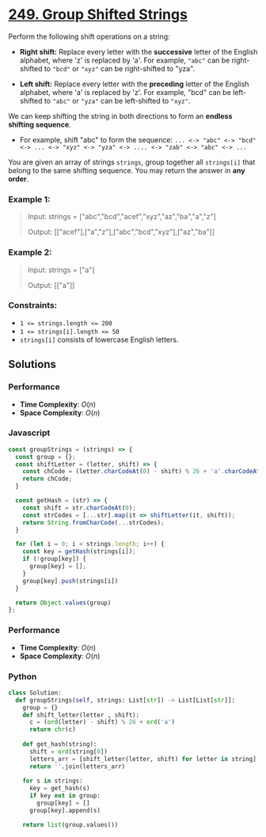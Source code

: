 # [249. Group Shifted Strings](https://leetcode.com/problems/group-shifted-strings/description/)

Perform the following shift operations on a string:

- **Right shift:** Replace every letter with the **successive** letter of the English alphabet, where 'z' is replaced by 'a'. For example, `"abc"` can be right-shifted to `"bcd"` or `"xyz"` can be right-shifted to "yza".

- **Left shift:** Replace every letter with the **preceding** letter of the English alphabet, where 'a' is replaced by 'z'. For example, "bcd" can be left-shifted to `"abc"` or `"yza"` can be left-shifted to `"xyz"`.

We can keep shifting the string in both directions to form an **endless shifting sequence**.

- For example, shift "abc" to form the sequence: `... <-> "abc" <-> "bcd" <-> ... <-> "xyz" <-> "yza" <-> .... <-> "zab" <-> "abc" <-> ...`

You are given an array of strings `strings`, group together all `strings[i]` that belong to the same shifting sequence. You may return the answer in **any order**.

 
### Example 1:
> Input: strings = ["abc","bcd","acef","xyz","az","ba","a","z"]
>
> Output: [["acef"],["a","z"],["abc","bcd","xyz"],["az","ba"]]


### Example 2:
> Input: strings = ["a"]
>
> Output: [["a"]]

 
### Constraints:
- `1 <= strings.length <= 200`
- `1 <= strings[i].length <= 50`
- `strings[i]` consists of lowercase English letters.


## Solutions

### Performance

- **Time Complexity**: $O(n)$
- **Space Complexity**: $O(n)$

### Javascript
```javascript
const groupStrings = (strings) => {
  const group = {};
  const shiftLetter = (letter, shift) => {
    const chCode = (letter.charCodeAt(0) - shift) % 26 + 'a'.charCodeAt(0);
    return chCode;
  }

  const getHash = (str) => {
    const shift = str.charCodeAt(0);
    const strCodes = [...str].map(it => shiftLetter(it, shift));
    return String.fromCharCode(...strCodes);
  }

  for (let i = 0; i < strings.length; i++) {
    const key = getHash(strings[i]);
    if (!group[key]) {
      group[key] = [];
    }
    group[key].push(strings[i])
  }

  return Object.values(group)
};
```

### Performance

- **Time Complexity**: $O(n)$
- **Space Complexity**: $O(n)$

### Python
```python
class Solution:
  def groupStrings(self, strings: List[str]) -> List[List[str]]:
    group = {}
    def shift_letter(letter , shift):
      c = (ord(letter) - shift) % 26 + ord('a')
      return chr(c)
    
    def get_hash(string):
      shift = ord(string[0])
      letters_arr = [shift_letter(letter, shift) for letter in string]
      return ''.join(letters_arr)
    
    for s in strings:
      key = get_hash(s)
      if key not in group:
        group[key] = []
      group[key].append(s)

    return list(group.values())
```